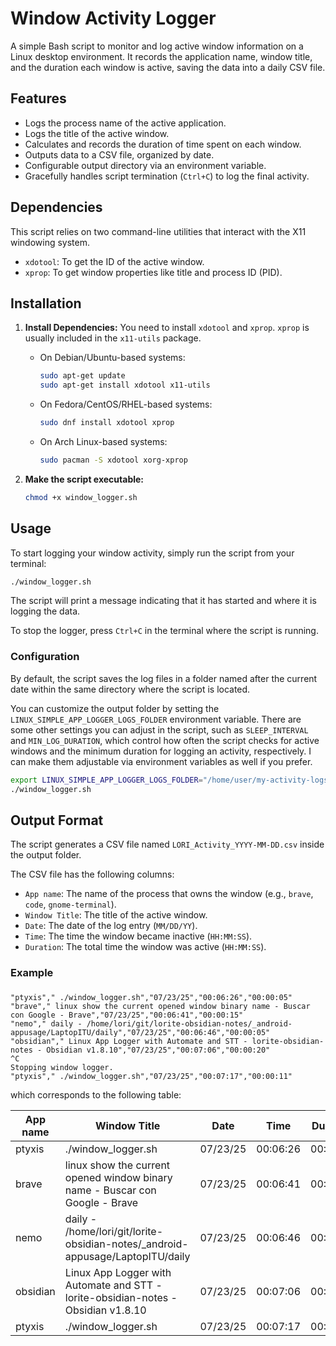 # Window Activity Logger

A simple Bash script to monitor and log active window information on a Linux desktop environment. It records the application name, window title, and the duration each window is active, saving the data into a daily CSV file.

## Features

- Logs the process name of the active application.
- Logs the title of the active window.
- Calculates and records the duration of time spent on each window.
- Outputs data to a CSV file, organized by date.
- Configurable output directory via an environment variable.
- Gracefully handles script termination (`Ctrl+C`) to log the final activity.

## Dependencies

This script relies on two command-line utilities that interact with the X11 windowing system.

- `xdotool`: To get the ID of the active window.
- `xprop`: To get window properties like title and process ID (PID).

## Installation

1.  **Install Dependencies:**
    You need to install `xdotool` and `xprop`. `xprop` is usually included in the `x11-utils` package.

    - On Debian/Ubuntu-based systems:
      ```bash
      sudo apt-get update
      sudo apt-get install xdotool x11-utils
      ```
    - On Fedora/CentOS/RHEL-based systems:
      ```bash
      sudo dnf install xdotool xprop
      ```
    - On Arch Linux-based systems:
      ```bash
      sudo pacman -S xdotool xorg-xprop
      ```

2.  **Make the script executable:**
    ```bash
    chmod +x window_logger.sh
    ```

## Usage

To start logging your window activity, simply run the script from your terminal:

```bash
./window_logger.sh
```

The script will print a message indicating that it has started and where it is logging the data.

To stop the logger, press `Ctrl+C` in the terminal where the script is running.

### Configuration

By default, the script saves the log files in a folder named after the current date within the same directory where the script is located.

You can customize the output folder by setting the `LINUX_SIMPLE_APP_LOGGER_LOGS_FOLDER` environment variable.
There are some other settings you can adjust in the script, such as `SLEEP_INTERVAL` and `MIN_LOG_DURATION`, which control how often the script checks for active windows and the minimum duration for logging an activity, respectively. I can make them adjustable via environment variables as well if you prefer.

```bash
export LINUX_SIMPLE_APP_LOGGER_LOGS_FOLDER="/home/user/my-activity-logs"
./window_logger.sh
```

## Output Format

The script generates a CSV file named `LORI_Activity_YYYY-MM-DD.csv` inside the output folder.

The CSV file has the following columns:

- `App name`: The name of the process that owns the window (e.g., `brave`, `code`, `gnome-terminal`).
- `Window Title`: The title of the active window.
- `Date`: The date of the log entry (`MM/DD/YY`).
- `Time`: The time the window became inactive (`HH:MM:SS`).
- `Duration`: The total time the window was active (`HH:MM:SS`).

### Example

###

```csv
"ptyxis"," ./window_logger.sh","07/23/25","00:06:26","00:00:05"
"brave"," linux show the current opened window binary name - Buscar con Google - Brave","07/23/25","00:06:41","00:00:15"
"nemo"," daily - /home/lori/git/lorite-obsidian-notes/_android-appusage/LaptopITU/daily","07/23/25","00:06:46","00:00:05"
"obsidian"," Linux App Logger with Automate and STT - lorite-obsidian-notes - Obsidian v1.8.10","07/23/25","00:07:06","00:00:20"
^C
Stopping window logger.
"ptyxis"," ./window_logger.sh","07/23/25","00:07:17","00:00:11"
```

which corresponds to the following table:

| App name | Window Title                                                                      | Date     | Time     | Duration |
| -------- | --------------------------------------------------------------------------------- | -------- | -------- | -------- |
| ptyxis   | ./window_logger.sh                                                                | 07/23/25 | 00:06:26 | 00:00:05 |
| brave    | linux show the current opened window binary name - Buscar con Google - Brave      | 07/23/25 | 00:06:41 | 00:00:15 |
| nemo     | daily - /home/lori/git/lorite-obsidian-notes/\_android-appusage/LaptopITU/daily   | 07/23/25 | 00:06:46 | 00:00:05 |
| obsidian | Linux App Logger with Automate and STT - lorite-obsidian-notes - Obsidian v1.8.10 | 07/23/25 | 00:07:06 | 00:00:20 |
| ptyxis   | ./window_logger.sh                                                                | 07/23/25 | 00:07:17 | 00:00:11 |
